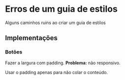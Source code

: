 # Erros de um guia de estilos

Alguns caminhos ruins ao criar um guia de estilos

## Implementações

### Botões

Fazer a largura com padding. **Problema:** não responsivo.

Usar o padding apenas para não colar o conteúdo.
